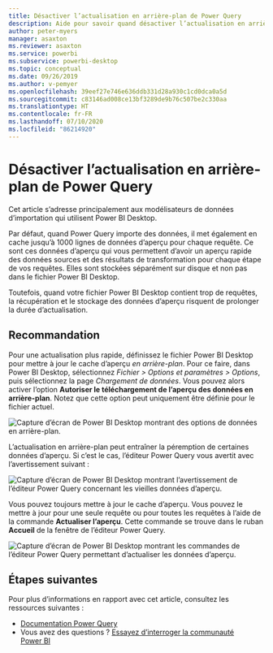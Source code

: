 ```yaml
---
title: Désactiver l’actualisation en arrière-plan de Power Query
description: Aide pour savoir quand désactiver l’actualisation en arrière-plan de Power Query.
author: peter-myers
manager: asaxton
ms.reviewer: asaxton
ms.service: powerbi
ms.subservice: powerbi-desktop
ms.topic: conceptual
ms.date: 09/26/2019
ms.author: v-pemyer
ms.openlocfilehash: 39eef27e746e636ddb331d28a930c1cd0dca0a5d
ms.sourcegitcommit: c83146ad008ce13bf3289de9b76c507be2c330aa
ms.translationtype: HT
ms.contentlocale: fr-FR
ms.lasthandoff: 07/10/2020
ms.locfileid: "86214920"
---
```

# <a name="disable-power-query-background-refresh"></a>Désactiver l’actualisation en arrière-plan de Power Query

Cet article s’adresse principalement aux modélisateurs de données d’importation qui utilisent Power BI Desktop.

Par défaut, quand Power Query importe des données, il met également en cache jusqu’à 1000 lignes de données d’aperçu pour chaque requête. Ce sont ces données d’aperçu qui vous permettent d’avoir un aperçu rapide des données sources et des résultats de transformation pour chaque étape de vos requêtes. Elles sont stockées séparément sur disque et non pas dans le fichier Power BI Desktop.

Toutefois, quand votre fichier Power BI Desktop contient trop de requêtes, la récupération et le stockage des données d’aperçu risquent de prolonger la durée d’actualisation.

## <a name="recommendation"></a>Recommandation

Pour une actualisation plus rapide, définissez le fichier Power BI Desktop pour mettre à jour le cache d’aperçu _en arrière-plan_. Pour ce faire, dans Power BI Desktop, sélectionnez _Fichier > Options et paramètres > Options_, puis sélectionnez la page _Chargement de données_. Vous pouvez alors activer l’option **Autoriser le téléchargement de l’aperçu des données en arrière-plan**. Notez que cette option peut uniquement être définie pour le fichier actuel.

![Capture d’écran de Power BI Desktop montrant des options de données en arrière-plan.](media/power-query-background-refresh/power-query-options-background-data.png)

L’actualisation en arrière-plan peut entraîner la péremption de certaines données d’aperçu. Si c’est le cas, l’éditeur Power Query vous avertit avec l’avertissement suivant :

![Capture d’écran de Power BI Desktop montrant l’avertissement de l’éditeur Power Query concernant les vieilles données d’aperçu.](media/power-query-background-refresh/power-query-preview-data-old.png)

Vous pouvez toujours mettre à jour le cache d’aperçu. Vous pouvez le mettre à jour pour une seule requête ou pour toutes les requêtes à l’aide de la commande **Actualiser l’aperçu**. Cette commande se trouve dans le ruban **Accueil** de la fenêtre de l’éditeur Power Query.

![Capture d’écran de Power BI Desktop montrant les commandes de l’éditeur Power Query permettant d’actualiser les données d’aperçu.](media/power-query-background-refresh/power-query-refresh-preview-data.png)

## <a name="next-steps"></a>Étapes suivantes

Pour plus d’informations en rapport avec cet article, consultez les ressources suivantes :

- [Documentation Power Query](/power-query/)
- Vous avez des questions ? [Essayez d’interroger la communauté Power BI](https://community.powerbi.com/)
